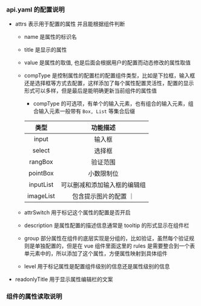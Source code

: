 
### api.yaml 的配置说明

- attrs 
表示用于配置的属性
并且能根据组件判断
  - name 是属性的标识名
  - title 是显示的属性
  - value 是属性的取值, 也是后面会根据用户的配置而动态修改的属性取值
  - compType 是控制属性的配置栏的配置组件类型，比如是下拉框，输入框还是选择框等方式去配置，这样添加了每个属性配置灵活性，配置的显示形式可以多样，但是最后是能明确更新当前组件的属性值
    -  compType 的可选项，有单个的输入元素，也有组合的输入元素，组合输入元素一般带有 `Box, List` 等集合后缀
      
      | 类型         | 功能描述     |
      | :---------: | :---------: | 
      |  input    |  输入框     |
      |  select    |  选择框     |
      |  rangBox    |  验证范围     |
      |  pointBox   | 小数限制位    |
      |  inputList    | 可以删减和添加输入框的编辑组 |
      |  imageList    | 包含提示图片的配置 ｜
  - attrSwitch 用于标记这个属性的配置是否开启
  - description 是属性配置的描述信息通常是 tooltip 的形式显示在组件栏
  - group 部分属性在组件的底层实现是分组的，比如验证，虽然每个验证规则是单独配置的，但是在 vue 组件里面这里的 rules 是需要整合到一个表单元素中的，所以添加了这个属性，方便属性映射到具体组件
  - level 用于标记属性是配置组件级别的信息还是属性级别的信息
- readonlyTitle 用于显示属性编辑栏的文案


### 组件的属性读取说明
 





